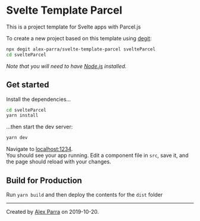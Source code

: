 # Svelte Template Parcel

This is a project template for Svelte apps with Parcel.js  

To create a new project based on this template using [degit](https://github.com/Rich-Harris/degit):

```bash
npx degit alex-parra/svelte-template-parcel svelteParcel
cd svelteParcel
```

*Note that you will need to have [Node.js](https://nodejs.org) installed.*

## Get started

Install the dependencies...

```bash
cd svelteParcel
yarn install
```

...then start the dev server:

```bash
yarn dev
```

Navigate to [localhost:1234](http://localhost:1234).  
You should see your app running. Edit a component file in `src`, save it, and the page should reload with your changes.


## Build for Production

Run `yarn build` and then deploy the contents for the `dist` folder  


---

Created by [Alex Parra](https://github.com/alex-parra) on 2019-10-20.  
